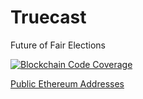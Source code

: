 # Truecast
Future of Fair Elections

[![Blockchain Code Coverage](https://codecov.io/gh/mowblox/truecast/graph/badge.svg?token=OWA8VUO3CH)](https://codecov.io/gh/mowblox/truecast)

[Public Ethereum Addresses](https://github.com/GLCNI/ETH-Validators-List/blob/main/Validators%20List.csv)